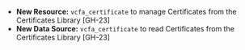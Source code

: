 - **New Resource:** `vcfa_certificate` to manage Certificates from the Certificates Library [GH-23]
- **New Data Source:** `vcfa_certificate` to read Certificates from the Certificates Library [GH-23]
